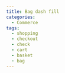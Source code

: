```yaml
---
title: Bag dash fill
categories:
  - Commerce
tags:
  - shopping
  - checkout
  - check
  - cart
  - basket
  - bag
---
```


